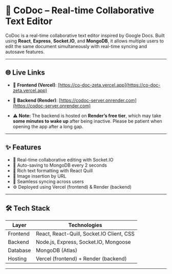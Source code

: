 # 📝 CoDoc – Real-time Collaborative Text Editor

CoDoc is a real-time collaborative text editor inspired by Google Docs. Built using **React**, **Express**, **Socket.IO**, and **MongoDB**, it allows multiple users to edit the same document simultaneously with real-time syncing and autosave features.

---

## 🌐 Live Links

- 🔗 **Frontend (Vercel)**: [https://co-doc-zeta.vercel.app](https://co-doc-zeta.vercel.app)
- 🔗 **Backend (Render)**: [https://codoc-server.onrender.com](https://codoc-server.onrender.com)

-  ⚠️ **Note:** The backend is hosted on **Render’s free tier**, which may take **some minutes to wake up** after being inactive. Please be patient when opening the app after a long gap.

---

## ✨ Features

- 🧠 Real-time collaborative editing with Socket.IO
- 💾 Auto-saving to MongoDB every 2 seconds
- 📝 Rich text formatting with React Quill
- 🌄 Image insertion by URL
- 🔄 Seamless syncing across users
- ⚙️ Deployed using Vercel (frontend) & Render (backend)

---

## 🛠️ Tech Stack

| Layer     | Technologies                                   |
|-----------|------------------------------------------------|
| Frontend  | React, React-Quill, Socket.IO Client, CSS      |
| Backend   | Node.js, Express, Socket.IO, Mongoose           |
| Database  | MongoDB (Atlas)                                |
| Hosting   | Vercel (frontend) + Render (backend)           |

---



